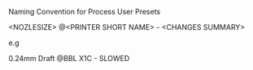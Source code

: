 Naming Convention for Process User Presets

\<NOZLESIZE> @\<PRINTER SHORT NAME> - \<CHANGES SUMMARY>

e.g

0.24mm Draft @BBL X1C - SLOWED

